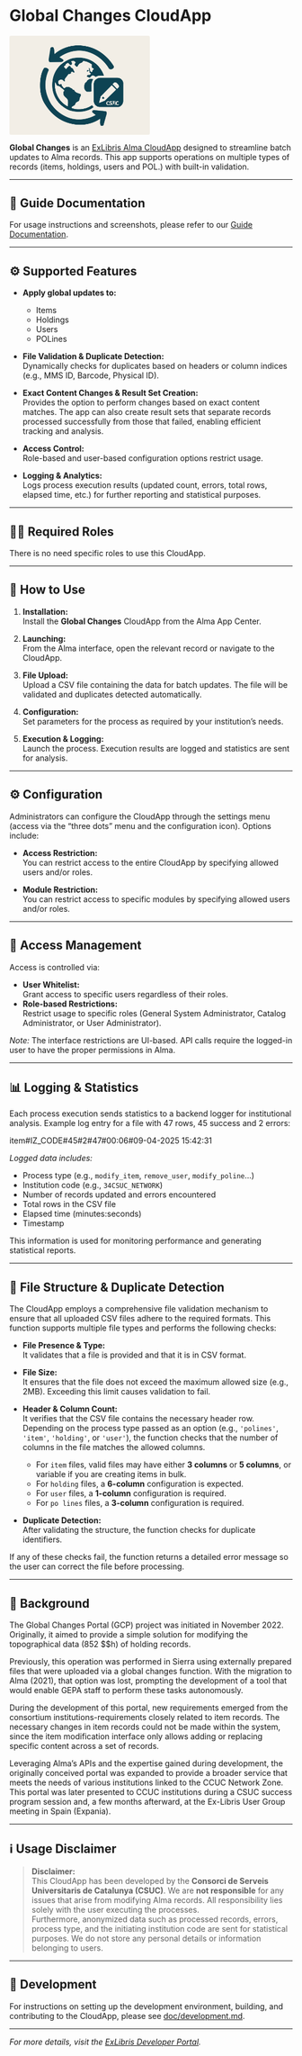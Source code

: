 # Global Changes CloudApp

<img align="center" src="./cloudapp/src/assets/app-icon.png" width="250" style="border-radius: 3px;">

**Global Changes** is an [ExLibris Alma CloudApp](https://developers.exlibrisgroup.com/cloudapps/) designed to streamline batch updates to Alma records. This app supports operations on multiple types of records (items, holdings, users and POL.) with built-in validation.

---

## 📖 Guide Documentation

For usage instructions and screenshots, please refer to our [Guide Documentation](doc/guide.md).

---

## ⚙️ Supported Features

- **Apply global updates to:**  
  - Items  
  - Holdings  
  - Users  
  - POLines

- **File Validation & Duplicate Detection:**  
  Dynamically checks for duplicates based on headers or column indices (e.g., MMS ID, Barcode, Physical ID).

- **Exact Content Changes & Result Set Creation:**  
  Provides the option to perform changes based on exact content matches. The app can also create result sets that separate records processed successfully from those that failed, enabling efficient tracking and analysis.

- **Access Control:**  
  Role-based and user-based configuration options restrict usage.

- **Logging & Analytics:**  
  Logs process execution results (updated count, errors, total rows, elapsed time, etc.) for further reporting and statistical purposes.

---

## 🧑‍💼 Required Roles

There is no need specific roles to use this CloudApp.

---

## 🚀 How to Use

1. **Installation:**  
   Install the **Global Changes** CloudApp from the Alma App Center.

2. **Launching:**  
   From the Alma interface, open the relevant record or navigate to the CloudApp.

3. **File Upload:**  
   Upload a CSV file containing the data for batch updates. The file will be validated and duplicates detected automatically.

4. **Configuration:**  
   Set parameters for the process as required by your institution’s needs.

5. **Execution & Logging:**  
   Launch the process. Execution results are logged and statistics are sent for analysis.

---

## ⚙️ Configuration

Administrators can configure the CloudApp through the settings menu (access via the “three dots” menu and the configuration icon). Options include:

- **Access Restriction:**  
  You can restrict access to the entire CloudApp by specifying allowed users and/or roles.

- **Module Restriction:**  
  You can restrict access to specific modules by specifying allowed users and/or roles.

---

## 🔐 Access Management

Access is controlled via:
- **User Whitelist:**  
  Grant access to specific users regardless of their roles.
- **Role-based Restrictions:**  
  Restrict usage to specific roles (General System Administrator, Catalog Administrator, or User Administrator).

*Note:* The interface restrictions are UI-based. API calls require the logged-in user to have the proper permissions in Alma.

---

## 📊 Logging & Statistics

Each process execution sends statistics to a backend logger for institutional analysis. Example log entry for a file with 47 rows, 45 success and 2 errors:

item#IZ_CODE#45#2#47#00:06#09-04-2025 15:42:31


*Logged data includes:*
- Process type (e.g., `modify_item`, `remove_user`, `modify_poline`...)
- Institution code (e.g., `34CSUC_NETWORK`)
- Number of records updated and errors encountered
- Total rows in the CSV file
- Elapsed time (minutes:seconds)
- Timestamp

This information is used for monitoring performance and generating statistical reports.

---

## 📁 File Structure & Duplicate Detection

The CloudApp employs a comprehensive file validation mechanism to ensure that all uploaded CSV files adhere to the required formats. This function supports multiple file types and performs the following checks:

- **File Presence & Type:**  
  It validates that a file is provided and that it is in CSV format.

- **File Size:**  
  It ensures that the file does not exceed the maximum allowed size (e.g., 2MB). Exceeding this limit causes validation to fail.

- **Header & Column Count:**  
  It verifies that the CSV file contains the necessary header row. Depending on the process type passed as an option (e.g., `'polines'`, `'item'`, `'holding'`, or `'user'`), the function checks that the number of columns in the file matches the allowed columns.  
  - For `item` files, valid files may have either **3 columns** or **5 columns**, or variable if you are creating items in bulk. 
  - For `holding` files, a **6-column** configuration is expected.  
  - For `user` files, a **1-column** configuration is required.
  - For `po lines` files, a **3-column** configuration is required.

- **Duplicate Detection:**  
  After validating the structure, the function checks for duplicate identifiers.

If any of these checks fail, the function returns a detailed error message so the user can correct the file before processing.

---

## 📜 Background

The Global Changes Portal (GCP) project was initiated in November 2022. Originally, it aimed to provide a simple solution for modifying the topographical data (852 $$h) of holding records.

Previously, this operation was performed in Sierra using externally prepared files that were uploaded via a global changes function. With the migration to Alma (2021), that option was lost, prompting the development of a tool that would enable GEPA staff to perform these tasks autonomously.

During the development of this portal, new requirements emerged from the consortium institutions-requirements closely related to item records. The necessary changes in item records could not be made within the system, since the item modification interface only allows adding or replacing specific content across a set of records.

Leveraging Alma’s APIs and the expertise gained during development, the originally conceived portal was expanded to provide a broader service that meets the needs of various institutions linked to the CCUC Network Zone. This portal was later presented to CCUC institutions during a CSUC success program session and, a few months afterward, at the Ex-Libris User Group meeting in Spain (Expania).

---
## ℹ️ Usage Disclaimer

> **Disclaimer:**  
> This CloudApp has been developed by the **Consorci de Serveis Universitaris de Catalunya (CSUC)**. We are **not responsible** for any issues that arise from modifying Alma records. All responsibility lies solely with the user executing the processes.  
> Furthermore, anonymized data such as processed records, errors, process type, and the initiating institution code are sent for statistical purposes.
> We do not store any personal details or information belonging to users.

---

## 🧪 Development

For instructions on setting up the development environment, building, and contributing to the CloudApp, please see [doc/development.md](doc/development.md).

---

*For more details, visit the [ExLibris Developer Portal](https://developers.exlibrisgroup.com/cloudapps/).*  
